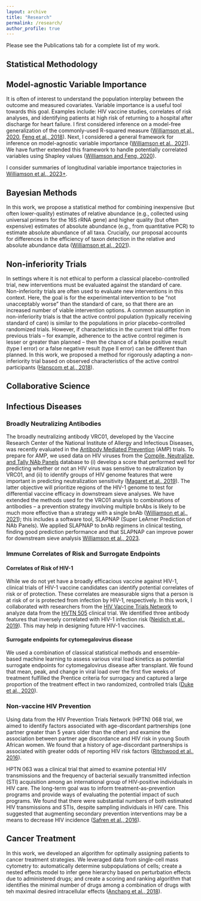 ```yaml
---
layout: archive
title: "Research"
permalink: /research/
author_profile: true
---
```


Please see the Publications tab for a complete list of my work.

Statistical Methodology
------

## Model-agnostic Variable Importance

It is often of interest to understand the population interplay between
the outcome and measured covariates. Variable importance is a useful
tool towards this goal. Examples include: HIV vaccine studies,
correlates of risk analyses, and identifying patients at high risk of
returning to a hospital after discharge for heart failure. I first considered inference on a model-free generalization of the commonly-used R-squared measure ([Williamson et al., 2020](https://doi.org/10.1111/biom.13392), [Feng et al., 2018](https://proceedings.mlr.press/v80/feng18a.html)). Next, I considered a general framework for inference on model-agnostic variable importance ([Williamson et al., 2021](https://doi.org/10.1080/01621459.2021.2003200)). We have further extended this framework to handle potentially correlated variables using Shapley values ([Williamson and Feng, 2020](https://proceedings.mlr.press/v119/williamson20a.html)).

I consider summaries of longitudinal variable importance trajectories in [Williamson et al., 2023+](https://arxiv.org/pdf/2311.01638.pdf).

## Bayesian Methods

In this work, we propose a statistical method for combining inexpensive
(but often lower-quality) estimates of relative abundance (e.g.,
collected using universal primers for the 16S rRNA gene) and higher
quality (but often expensive) estimates of absolute abundance (e.g.,
from quantitative PCR) to estimate absolute abundance of all taxa.
Crucially, our proposal accounts for differences in the efficiency of
taxon detection in the relative and absolute abundance data ([Williamson et al., 2021](https://doi.org/10.1111/biom.13503)).

## Non-inferiority Trials

In settings where it is not ethical to perform a classical
placebo-controlled trial, new interventions must be evaluated against
the standard of care. Non-inferiority trials are often used to evaluate
new interventions in this context. Here, the goal is for the
experimental intervention to be “not unacceptably worse” than the
standard of care, so that there are an increased number of viable
intervention options. A common assumption in non-inferiority trials is
that the active control population (typically receiving standard of
care) is similar to the populations in prior placebo-controlled
randomized trials. However, if characteristics in the current trial
differ from previous trials – for example, adherence to the active
control regimen is lesser or greater than planned – then the chance of a
false positive result (type I error) or a false negative result (type II
error) can be different than planned. In this work, we proposed a method
for rigorously adapting a non-inferiority trial based on observed
characteristics of the active control participants ([Hanscom et al., 2018](https://doi.org/10.1177/0962280218801134)).

Collaborative Science
------

## Infectious Diseases

### Broadly Neutralizing Antibodies

The broadly neutralizing antibody VRC01, developed by the Vaccine
Research Center of the National Institute of Allergy and Infectious
Diseases, was recently evaluated in the [Antibody Mediated
Prevention](https://ampstudy.org/) (AMP) trials. To prepare for AMP, we used data on HIV viruses from the
[Compile, Neutralize, and Tally NAb
Panels](https://www.hiv.lanl.gov/components/sequence/HIV/neutralization/main.comp)
database to (i) develop a score that performed well for
predicting whether or not an HIV virus was sensitive to neutralization
by VRC01, and (ii) to identify groups of HIV genome features that were
important in predicting neutralization sensitivity ([Magaret et al., 2019](https://doi.org/10.1371/journal.pcbi.1006952)). The latter objective will prioritize regions of the HIV-1 genome to test for differential vaccine efficacy in downstream sieve analyses. We have extended the methods used for the VRC01 analysis to combinations
of antibodies – a prevention strategy involving multiple bnAbs is likely
to be much more effective than a strategy with a single bnAb ([Williamson et al., 2021](https://doi.org/10.1093/bioinformatics/btab398)); this includes a software tool, SLAPNAP (Super LeArner Prediction of NAb Panels). We applied SLAPNAP to bnAb regimens in clinical testing, finding good prediction performance and that SLAPNAP can improve power for downstream sieve analysis [Williamson et al., 2023](https://www.cell.com/iscience/pdf/S2589-0042(23)01672-3.pdf).

### Immune Correlates of Risk and Surrogate Endpoints

#### Correlates of Risk of HIV-1
While we do not yet have a broadly efficacious vaccine against HIV-1,
clinical trials of HIV-1 vaccine candidates can identify potential
correlates of risk or of protection. These correlates are measurable
signs that a person is at risk of or is protected from infection by
HIV-1, respectively. In this work, I collaborated with researchers from the [HIV Vaccine Trials
Network](https://www.hvtn.org/en.html) to analyze data from the [HVTN
505](https://www.hvtn.org/en/community/community-compass/vol19-issue1/hvtn-505-recap.html)
clinical trial. We identified three antibody features that inversely
correlated with HIV-1 infection risk ([Neidich et al., 2019](https://doi.org/10.1172/JCI126391)). This may help in designing future
HIV-1 vaccines.

#### Surrogate endpoints for cytomegalovirus disease
We used a combination of classical statistical methods and ensemble-based machine learning to assess various viral load kinetics as potential surrogate endpoints for cytomegalovirus disease after transplant. We found that mean, peak, and change in viral load over the first five weeks of treatment fulfilled the Prentice criteria for surrogacy and captured a large proportion of the treatment effect in two randomized, controlled trials ([Duke et al., 2020](https://doi.org/10.1172/JCI144960)).

### Non-vaccine HIV Prevention

Using data from the HIV Prevention Trials Network
(HPTN) 068 trial, we aimed to identify factors associated
with age-discordant partnerships (one partner greater than 5 years older
than the other) and examine the association between partner age
discordance and HIV risk in young South African women. We found that a
history of age-discordant partnerships is associated witih greater odds
of reporting HIV risk factors ([Ritchwood et al., 2016](https://doi.org/10.1097/QAI.0000000000000988)).

HPTN 063 was a clinical trial that aimed to examine potential HIV
transmissions and the frequency of bacterial sexually transmitted
infection (STI) acquisition among an international group of HIV-positive
individuals in HIV care. The long-term goal was to inform
treatment-as-prevention programs and provide ways of evaluating the
potential impact of such programs. We found that there were substantial
numbers of both estimated HIV transmissions and STIs, despite sampling
individuals in HIV care. This suggested that augmenting secondary
prevention interventions may be a means to decrease HIV incidence ([Safren et al., 2016](https://doi.org/10.7448/IAS.19.1.21096)).

## Cancer Treatment

In this work, we developed an algorithm for optimally
assigning patients to cancer treatment strategies. We leveraged data
from single-cell mass cytometry to: automatically determine
subpopulations of cells; create a nested effects model to infer gene
hierarchy based on perturbation effects due to administered drugs; and
create a scoring and ranking algorithm that identifies the minimal
number of drugs among a combination of drugs with teh maximal desired
intracellular effects ([Anchang et al., 2018](https://doi.org/10.1073/pnas.1711365115)).
